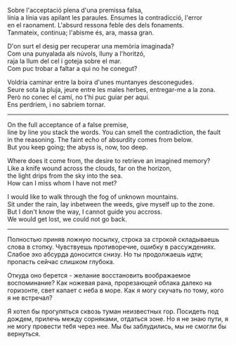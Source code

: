 Sobre l'acceptació plena d'una premissa falsa,  
línia a línia vas apilant les paraules. Ensumes la contradicció, l'error  
en el raonament. L'absurd ressona feble des dels fonaments.  
Tanmateix, continua; l'abisme és, ara, massa gran.  
  
D'on surt el desig per recuperar una memòria imaginada?  
Com una punyalada als núvols, lluny a l'horitzó,  
raja la llum del cel i goteja sobre el mar.  
Com puc trobar a faltar a qui no he conegut?  
  
Voldria caminar entre la boira d'unes muntanyes desconegudes.  
Seure sota la pluja, jeure entre les males herbes, entregar-me a la zona.  
Però no conec el camí, no t'hi puc guiar per aquí.  
Ens perdríem, i no sabríem tornar.  
  
---  
On the full acceptance of a false premise,  
line by line you stack the words. You can smell the contradiction, the fault  
in the reasoning. The faint echo of absurdity comes from below.  
But you keep going; the abyss is, now, too deep.  
  
Where does it come from, the desire to retrieve an imagined memory?  
Like a knife wound across the clouds, far on the horizon,  
the light drips from the sky into the sea.  
How can I miss whom I have not met?  
  
I would like to walk through the fog of unknown mountains.  
Sit under the rain, lay inbetween the weeds, give myself up to the zone.  
But I don't know the way, I cannot guide you accross.  
We would get lost, we could not go back.  

---

Полностью приняв ложную посылку,
строка за строкой складываешь слова в стопку. Чувствуешь противоречие, ошибку
в рассуждениях. Слабое эхо абсурда доносится снизу.
Но ты продолжаешь идти; пропасть сейчас слишком глубока.
	
Откуда оно берется - желание восстановить воображаемое воспоминание?
Как ножевая рана, прорезающей облака далеко на горизонте,
свет капает с неба в море.
Как я могу скучать по тому, кого я не встречал?

Я хотел бы прогуляться сквозь туман неизвестных гор.
Посидеть под дождем, прилечь между сорняками, отдаться зоне.
Но я не знаю пути, я не могу провести тебя через нее.
Мы бы заблудились, мы не смогли бы вернуться.
